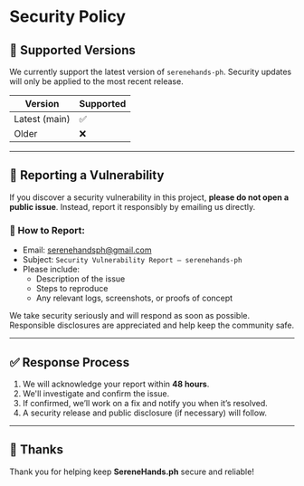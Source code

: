 # Security Policy

## 📆 Supported Versions

We currently support the latest version of `serenehands-ph`. Security updates will only be applied to the most recent release.

| Version       | Supported          |
| ------------- | ------------------ |
| Latest (main) | ✅                 |
| Older         | ❌                 |

---

## 🐞 Reporting a Vulnerability

If you discover a security vulnerability in this project, **please do not open a public issue**. Instead, report it responsibly by emailing us directly.

### 🔐 How to Report:
- Email: [serenehandsph@gmail.com](mailto:kienielvalenzuela05@gmail.com)
- Subject: `Security Vulnerability Report – serenehands-ph`
- Please include:
  - Description of the issue
  - Steps to reproduce
  - Any relevant logs, screenshots, or proofs of concept

We take security seriously and will respond as soon as possible. Responsible disclosures are appreciated and help keep the community safe.

---

## ✅ Response Process

1. We will acknowledge your report within **48 hours**.
2. We'll investigate and confirm the issue.
3. If confirmed, we’ll work on a fix and notify you when it’s resolved.
4. A security release and public disclosure (if necessary) will follow.

---

## 🙏 Thanks

Thank you for helping keep **SereneHands.ph** secure and reliable!
